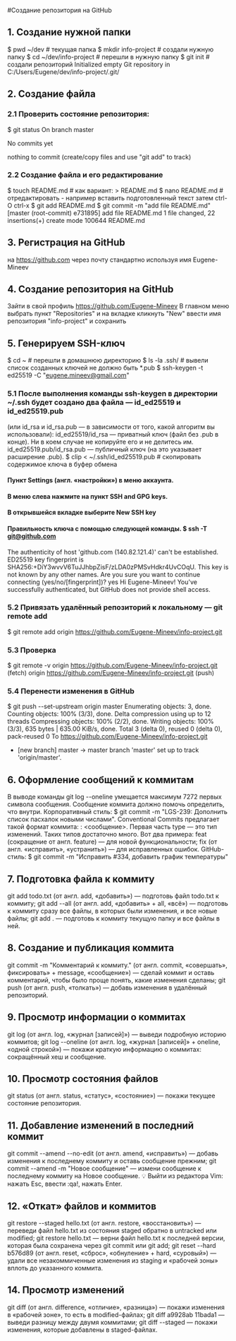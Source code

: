 #Создание репозитория на GitHub
		
## 1. Создание нужной папки
$ pwd 
~/dev # текущая папка
$ mkdir info-project # создали нужную папку
$ cd ~/dev/info-project # перешли в нужную папку
$ git init # создали репозиторий 
Initialized empty Git repository in C:/Users/Eugene/dev/info-project/.git/

## 2. Создание файла
### 2.1 Проверить состояние репозитория:
$ git status
On branch master

No commits yet

nothing to commit (create/copy files and use "git add" to track)

### 2.2 Создание файла и его редактирование
$ touch README.md  # как вариант:    > README.md
$ nano README.md    # отредактировать - например вставить подготовленный текст   затем ctrl-O  ctrl-x
$ git add README.md
$ git commit -m "add file README.md"
[master (root-commit) e731895] add file README.md
 1 file changed, 22 insertions(+)
 create mode 100644 README.md
 
## 3. Регистрация на GitHub  
на https://github.com  через почту  стандартно 
используя имя Eugene-Mineev

## 4. Создание репозитория на GitHub
Зайти в свой профиль  https://github.com/Eugene-Mineev
В главном меню выбрать пункт "Repositories" и на вкладке кликнуть "New"
ввести имя репозитория "info-project" и сохранить

## 5. Генерируем SSH-ключ
$ cd ~ # перешли в домашнюю директорию 
$ ls -la .ssh/ # вывели список созданных ключей   не должно быть *.pub
$ ssh-keygen -t ed25519 -C "eugene.mineev@gmail.com"
### 5.1 После выполнения команды ssh-keygen в директории ~/.ssh будет создано два файла — id_ed25519 и id_ed25519.pub 
(или id_rsa и id_rsa.pub — в зависимости от того, какой алгоритм вы использовали):
    id_ed25519/id_rsa — приватный ключ (файл без .pub в конце). Ни в коем случае не копируйте его и не делитесь им.
    id_ed25519.pub/id_rsa.pub — публичный ключ (на это указывает расширение .pub).
$ clip < ~/.ssh/id_ed25519.pub  # скопировать содержимое ключа в буфер обмена	
#### Пункт Settings (англ. «настройки») в меню аккаунта.
#### В меню слева нажмите на пункт SSH and GPG keys.
#### В открывшейся вкладке выберите New SSH key 
#### Правильность ключа с помощью следующей команды. $ ssh -T git@github.com 
The authenticity of host 'github.com (140.82.121.4)' can't be established. ED25519 key fingerprint is SHA256:+DiY3wvvV6TuJJhbpZisF/zLDA0zPMSvHdkr4UvCOqU. 
This key is not known by any other names. Are you sure you want to continue connecting (yes/no/[fingerprint])?
yes
Hi Eugene-Mineev! You've successfully authenticated, but GitHub does not provide shell access. 

### 5.2 Привязать удалённый репозиторий к локальному — git remote add
$ git remote add origin https://github.com/Eugene-Mineev/info-project.git
### 5.3 Проверка
$ git remote -v
origin  https://github.com/Eugene-Mineev/info-project.git (fetch)
origin  https://github.com/Eugene-Mineev/info-project.git (push)

### 5.4 Перенести изменения в GitHub
$  git push --set-upstream origin master
Enumerating objects: 3, done.
Counting objects: 100% (3/3), done.
Delta compression using up to 12 threads
Compressing objects: 100% (2/2), done.
Writing objects: 100% (3/3), 635 bytes | 635.00 KiB/s, done.
Total 3 (delta 0), reused 0 (delta 0), pack-reused 0
To https://github.com/Eugene-Mineev/info-project.git
 * [new branch]      master -> master
branch 'master' set up to track 'origin/master'.

## 6. Оформление сообщений к коммитам
В выводе команды git log --oneline умещается максимум 7272 первых символа сообщения.
Сообщение коммита должно помочь определить, что внутри.
Корпоративный стиль: $ git commit -m "LGS-239: Дополнить список пасхалок новыми числами".
Conventional Commits предлагает такой формат коммита: <type>: <сообщение>. Первая часть type — это тип изменений. Таких типов достаточно много. Вот два примера:
    feat (сокращение от англ. feature) — для новой функциональности;
    fix (от англ. «исправить», «устранить») — для исправленных ошибок.
GitHub-стиль: $ git commit -m "Исправить #334, добавить график температуры" 	

## 7. Подготовка файла к коммиту
git add todo.txt (от англ. add, «добавить») — подготовь файл todo.txt к коммиту;
git add --all (от англ. add, «добавить» + all, «всё») — подготовь к коммиту сразу все файлы, в которых были изменения, и все новые файлы;
git add . — подготовь к коммиту текущую папку и все файлы в ней.
## 8. Создание и публикация коммита
git commit -m "Комментарий к коммиту." (от англ. commit, «совершать», фиксировать» + message, «сообщение») — сделай коммит и оставь комментарий, чтобы было проще понять, какие изменения сделаны;
git push (от англ. push, «толкать») — добавь изменения в удалённый репозиторий.
## 9. Просмотр информации о коммитах
git log (от англ. log, «журнал [записей]») — выведи подробную историю коммитов;
git log --oneline (от англ. log, «журнал [записей]» + oneline, «одной строкой») — покажи краткую информацию о коммитах: сокращённый хеш и сообщение.
## 10. Просмотр состояния файлов
git status (от англ. status, «статус», «состояние») — покажи текущее состояние репозитория.
## 11. Добавление изменений в последний коммит
git commit --amend --no-edit (от англ. amend, «исправить») — добавь изменения к последнему коммиту и оставь сообщение прежним;
git commit --amend -m "Новое сообщение" — измени сообщение к последнему коммиту на Новое сообщение.
💡 Выйти из редактора Vim: нажать Esc, ввести :qa!, нажать Enter.
## 12. «Откат» файлов и коммитов
git restore --staged hello.txt (от англ. restore, «восстановить») — переведи файл hello.txt из состояния staged обратно в untracked или modified;
git restore hello.txt — верни файл hello.txt к последней версии, которая была сохранена через git commit или git add;
git reset --hard b576d89 (от англ. reset, «сброс», «обнуление» + hard, «суровый») — удали все незакоммиченные изменения из staging и «рабочей зоны» вплоть до указанного коммита.
## 14. Просмотр изменений
git diff (от англ. difference, «отличие», «разница») — покажи изменения в «рабочей зоне», то есть в modified-файлах;
git diff a9928ab 11bada1 — выведи разницу между двумя коммитами;
git diff --staged — покажи изменения, которые добавлены в staged-файлах.

